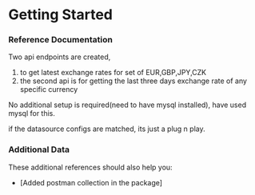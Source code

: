 # Getting Started

### Reference Documentation
Two api endpoints are created, 
1. to get latest exchange rates for set of EUR,GBP,JPY,CZK
2. the second api is for getting the last three days exchange rate of any specific currency

No additional setup is required(need to have mysql installed), have used mysql for this.

if the datasource configs are matched, its just a plug n play.

### Additional Data
These additional references should also help you:

* [Added postman collection in the package]

